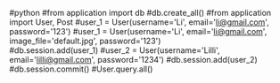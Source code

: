 #python
#from application import db
#db.create_all()
#from application import User, Post
#user_1 = User(username='Li', email='li@gmail.com', password='123')
#user_1 = User(username='Li', email='li@gmail.com', image_file='default.jpg', password='123')   
#db.session.add(user_1)
#user_2 = User(username='Lilli', email='lilli@gmail.com', password='1234')
#db.session.add(user_2)
#db.session.commit()
#User.query.all()
